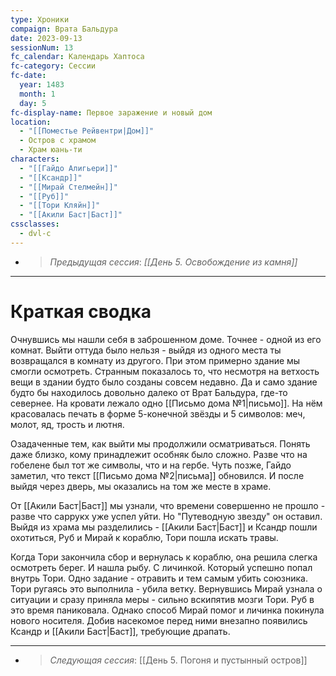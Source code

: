 ```yaml
---
type: Хроники
compaign: Врата Бальдура
date: 2023-09-13
sessionNum: 13
fc_calendar: Календарь Хаптоса
fc-category: Сессии
fc-date:
  year: 1483
  month: 1
  day: 5
fc-display-name: Первое заражение и новый дом
location:
  - "[[Поместье Рейвентри|Дом]]"
  - Остров с храмом
  - Храм юань-ти
characters:
  - "[[Гайдо Алигьери]]"
  - "[[Ксандр]]"
  - "[[Мирай Стелмейн]]"
  - "[[Руб]]"
  - "[[Тори Кляйн]]"
  - "[[Акили Баст|Баст]]"
cssclasses:
  - dvl-c
---
```


<!-- QueryToSerialize: LIST without ID "> *Предыдущая сессия*: *" + file.link + "*" From "content/Игры/Врата Бальдура/Хроники" WHERE sessionNum < this.sessionNum SORT sessionNum desc Limit 1 -->
<!-- SerializedQuery: LIST without ID "> *Предыдущая сессия*: *" + file.link + "*" From "content/Игры/Врата Бальдура/Хроники" WHERE sessionNum < this.sessionNum SORT sessionNum desc Limit 1 -->
- > *Предыдущая сессия*: *[[День 5. Освобождение из камня]]*
<!-- SerializedQuery END -->
---


# Краткая сводка
Очнувшись мы нашли себя в заброшенном доме. Точнее - одной из его комнат. Выйти оттуда было нельзя - выйдя из одного места ты возвращался в комнату из другого. При этом примерно здание мы смогли осмотреть. Странным показалось то, что несмотря на ветхость вещи в здании будто было созданы совсем недавно. Да и само здание будто бы находилось довольно далеко от Врат Бальдура, где-то севернее.
На кровати лежало одно [[Письмо дома №1|письмо]]. На нём красовалась печать  в форме 5-конечной звёзды и 5 символов: меч, молот, яд, трость и лютня. 

Озадаченные тем, как выйти мы продолжили осматриваться. Понять даже близко, кому принадлежит особняк было сложно. Разве что на гобелене был тот же символы, что и на гербе.  Чуть позже, Гайдо заметил, что текст [[Письмо дома №2|письма]] обновился. И после выйдя через дверь, мы оказались на том же месте в храме. 

От [[Акили Баст|Баст]] мы узнали, что времени совершенно не прошло - разве что саррукх уже успел уйти. Но "Путеводную звезду" он оставил.
Выйдя из храма мы разделились - [[Акили Баст|Баст]] и Ксандр пошли охотиться, Руб и Мирай  к кораблю, Тори пошла искать травы.

Когда Тори закончила сбор и вернулась к кораблю, она решила слегка осмотреть берег. И нашла рыбу. С личинкой. Который успешно попал внутрь Тори. Одно задание - отравить и тем самым убить союзника. Тори ругаясь это выполнила - убила ветку. Вернувшись Мирай узнала о ситуации и сразу приняла меры - сильно вскипятив мозги Тори. Руб в это время паниковала. Однако способ Мирай помог и личинка покинула нового носителя. Добив насекомое перед ними внезапно появились Ксандр и [[Акили Баст|Баст]], требующие драпать.


---
<!-- QueryToSerialize: LIST without ID "> *Следующая сессия*: " + file.link From "content/Игры/Врата Бальдура/Хроники" WHERE sessionNum > this.sessionNum SORT sessionNum asc Limit 1 --><!-- SerializedQuery: LIST without ID "> *Следующая сессия*: " + file.link From "content/Игры/Врата Бальдура/Хроники" WHERE sessionNum > this.sessionNum SORT sessionNum asc Limit 1 -->
- > *Следующая сессия*: [[День 5. Погоня и пустынный остров]]
<!-- SerializedQuery END -->
